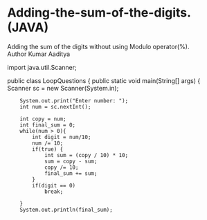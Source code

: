 # Adding-the-sum-of-the-digits.(JAVA)
Adding the sum of the digits without using Modulo operator(%).
<br>
Author Kumar Aaditya

import java.util.Scanner;

public class LoopQuestions {
    public static void main(String[] args) {
        Scanner sc = new Scanner(System.in);

        System.out.print("Enter number: ");
        int num = sc.nextInt();

        int copy = num;
        int final_sum = 0;
        while(num > 0){
            int digit = num/10;
            num /= 10;
            if(true) {
                int sum = (copy / 10) * 10;
                sum = copy - sum;
                copy /= 10;
                final_sum += sum;
            }
            if(digit == 0)
                break;
            
        }
        System.out.println(final_sum);

